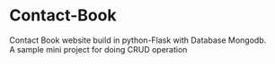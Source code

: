 # Contact-Book
Contact Book website build in python-Flask with Database Mongodb.
<br>A sample mini project for doing CRUD operation
